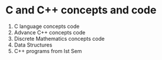 # C and C++ concepts and code

1. C language concepts code
2. Advance C++ concepts code
3. Discrete Mathematics concepts code
4. Data Structures
5. C++ programs from Ist Sem
